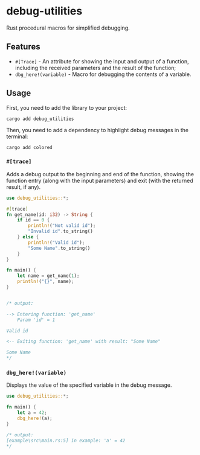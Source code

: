 # debug-utilities

Rust procedural macros for simplified debugging.

## Features

* `#[Trace]` - An attribute for showing the input and output of a function, including the received parameters and the result of the function;
* `dbg_here!(variable)` - Macro for debugging the contents of a variable.

## Usage

First, you need to add the library to your project:

```cargo
cargo add debug_utilities
```

Then, you need to add a dependency to highlight debug messages in the terminal:

```cargo
cargo add colored
```

### `#[trace]`

Adds a debug output to the beginning and end of the function, showing the function entry (along with the input parameters) and exit (with the returned result, if any).

```rust
use debug_utilities::*;

#[trace]
fn get_name(id: i32) -> String {
    if id == 0 {
        println!("Not valid id");
        "Invalid id".to_string()
    } else {
        println!("Valid id");
        "Some Name".to_string()
    }
}

fn main() {
    let name = get_name(1);
    println!("{}", name);
}


/* output:

--> Entering function: 'get_name'
    Param 'id' = 1

Valid id

<-- Exiting function: 'get_name' with result: "Some Name"

Some Name
*/
```

### `dbg_here!(variable)`

Displays the value of the specified variable in the debug message.

```rust
use debug_utilities::*;

fn main() {
    let a = 42;
    dbg_here!(a);
}

/* output:
[example\src\main.rs:5] in example: 'a' = 42
*/
```
